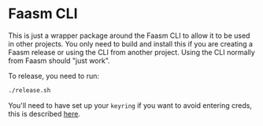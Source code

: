 # Faasm CLI

This is just a wrapper package around the Faasm CLI to allow it to be used
in other projects. You only need to build and install this if you are creating 
a Faasm release or using the CLI from another project. Using the CLI normally 
from Faasm should "just work".

To release, you need to run:

```bash
./release.sh
```

You'll need to have set up your `keyring` if you want to avoid entering creds,
this is described [here](https://pypi.org/project/twine/).

